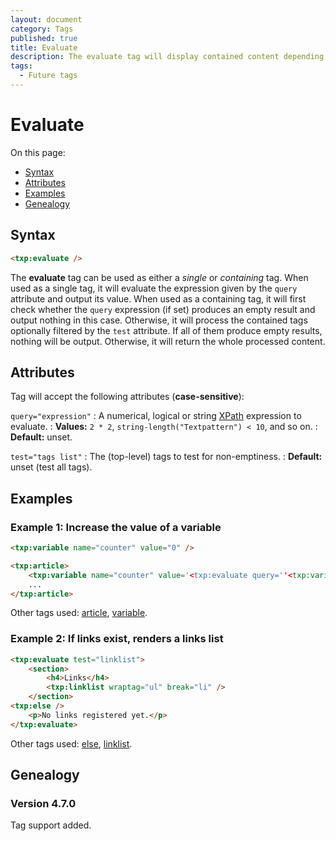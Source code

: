 ```yaml
---
layout: document
category: Tags
published: true
title: Evaluate
description: The evaluate tag will display contained content depending on a given numerical, logical or string expression query.
tags:
  - Future tags
---
```


# Evaluate

On this page:

* [Syntax](#syntax)
* [Attributes](#attributes)
* [Examples](#examples)
* [Genealogy](#genealogy)

## Syntax

~~~ html
<txp:evaluate />
~~~

The **evaluate** tag can be used as either a *single* or *containing* tag. When used as a single tag, it will evaluate the expression given by the `query` attribute and output its value. When used as a containing tag, it will first check whether the `query` expression (if set) produces an empty result and output nothing in this case. Otherwise, it will process the contained tags optionally filtered by the `test` attribute. If all of them produce empty results, nothing will be output. Otherwise, it will return the whole processed content.

## Attributes

Tag will accept the following attributes (**case-sensitive**):

`query="expression"`
: A numerical, logical or string [XPath](http://www.edankert.com/xpathfunctions.html) expression to evaluate.
: **Values:** `2 * 2`, `string-length("Textpattern") < 10`, and so on.
: **Default:** unset.

`test="tags list"`
: The (top-level) tags to test for non-emptiness.
: **Default:** unset (test all tags).

## Examples

### Example 1: Increase the value of a variable

~~~ html
<txp:variable name="counter" value="0" />

<txp:article>
    <txp:variable name="counter" value='<txp:evaluate query=''<txp:variable name="counter" /> + 1'' />' />
    ...
</txp:article>
~~~

Other tags used: [article](article), [variable](variable).

### Example 2: If links exist, renders a links list

~~~ html
<txp:evaluate test="linklist">
    <section>
        <h4>Links</h4>
        <txp:linklist wraptag="ul" break="li" />
    </section>
<txp:else />
    <p>No links registered yet.</p>
</txp:evaluate>
~~~

Other tags used: [else](else), [linklist](linklist).

## Genealogy

### Version 4.7.0

Tag support added.
